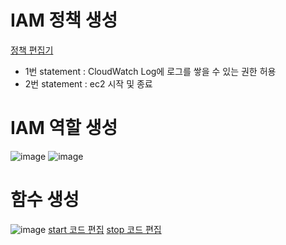 # IAM 정책 생성
[정책 편집기](https://github.com/chomming/aws-lambda-startup-off/blob/main/iam.json)
- 1번 statement : CloudWatch Log에 로그를 쌓을 수 있는 권한 허용
- 2번 statement : ec2 시작 및 종료

# IAM 역할 생성
![image](https://github.com/chomming/aws-lambda-startup-off/assets/81208053/e4b2cb74-a3bc-4043-a943-476625d6c687)
![image](https://github.com/chomming/aws-lambda-startup-off/assets/81208053/432559f2-9451-4e37-8283-f3de3594560b)

# 함수 생성
![image](https://github.com/chomming/aws-lambda-startup-off/assets/81208053/69d2a0cc-e955-4f2f-b027-ad8cc9928a94)
[start 코드 편집](https://github.com/chomming/aws-lambda-startup-off/blob/main/start.py)
[stop 코드 편집](https://github.com/chomming/aws-lambda-startup-off/blob/main/stop.py)

